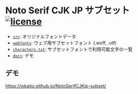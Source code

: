 # Noto Serif CJK JP サブセット [![license](https://img.shields.io/github/license/ixkaito/NotoSerifCJKjp-subset.svg?maxAge=2592000)](https://github.com/ixkaito/NotoSerifCJKjp-subset/blob/master/LICENSE)

- [`src`](https://github.com/ixkaito/NotoSerifCJKjp-subset/tree/master/src): オリジナルフォントデータ
- [`webfonts`](https://github.com/ixkaito/NotoSerifCJKjp-subset/tree/master/webfonts): ウェブ用サブセットフォント (.woff, .otf)
- [`characters.txt`](https://github.com/ixkaito/NotoSerifCJKjp-subset/blob/master/characters.txt): サブセットフォントで利用可能文字の一覧
- [`docs`](https://github.com/ixkaito/NotoSerifCJKjp-subset/tree/master/demo): デモ

## デモ

https://ixkaito.github.io/NotoSerifCJKjp-subset/
